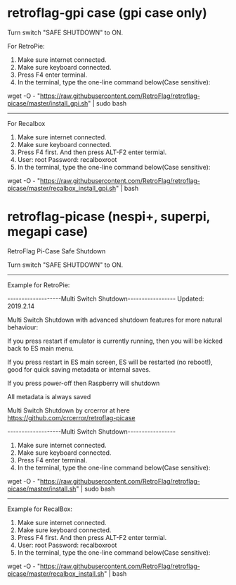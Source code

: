 # retroflag-gpi case (gpi case only)
Turn switch "SAFE SHUTDOWN" to ON.

For RetroPie:

1. Make sure internet connected.
2. Make sure keyboard connected.
3. Press F4 enter terminal.
4. In the terminal, type the one-line command below(Case sensitive):

wget -O - "https://raw.githubusercontent.com/RetroFlag/retroflag-picase/master/install_gpi.sh" | sudo bash

--------------------
For Recalbox
1. Make sure internet connected.
2. Make sure keyboard connected.
3. Press F4 first. And then press ALT-F2 enter termial.
4. User: root Password: recalboxroot
5. In the terminal, type the one-line command below(Case sensitive):

wget -O - "https://raw.githubusercontent.com/RetroFlag/retroflag-picase/master/recalbox_install_gpi.sh" | bash



# retroflag-picase (nespi+, superpi, megapi case)
RetroFlag Pi-Case Safe Shutdown

Turn switch "SAFE SHUTDOWN" to ON.

--------------------

Example for RetroPie:

-------------------Multi Switch Shutdown-----------------
Updated: 2019.2.14

Multi Switch Shutdown with advanced shutdown features for more natural behaviour:

If you press restart if emulator is currently running, then you will be kicked back to ES main menu.

If you press restart in ES main screen, ES will be restarted (no reboot!), good for quick saving metadata or internal saves.

If you press power-off then Raspberry will shutdown

All metadata is always saved

Multi Switch Shutdown by crcerror at here https://github.com/crcerror/retroflag-picase

-------------------Multi Switch Shutdown-----------------

1. Make sure internet connected.
2. Make sure keyboard connected.
3. Press F4 enter terminal.
4. In the terminal, type the one-line command below(Case sensitive):

wget -O - "https://raw.githubusercontent.com/RetroFlag/retroflag-picase/master/install.sh" | sudo bash

--------------------

Example for RecalBox:
1. Make sure internet connected.
2. Make sure keyboard connected.
3. Press F4 first. And then press ALT-F2 enter termial.
4. User: root Password: recalboxroot
5. In the terminal, type the one-line command below(Case sensitive):

wget -O - "https://raw.githubusercontent.com/RetroFlag/retroflag-picase/master/recalbox_install.sh" | bash
